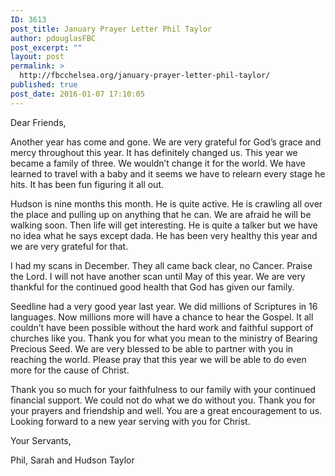 ```yaml
---
ID: 3613
post_title: January Prayer Letter Phil Taylor
author: pdouglasFBC
post_excerpt: ""
layout: post
permalink: >
  http://fbcchelsea.org/january-prayer-letter-phil-taylor/
published: true
post_date: 2016-01-07 17:10:05
---
```

<p>Dear Friends,</p>

<p>Another year has come and gone. We are very grateful for God’s grace and mercy throughout this year. It has definitely changed us. This year we became a family of three. We wouldn’t change it for the world. We have learned to travel with a baby and it seems we have to relearn every stage he hits. It has been fun figuring it all out.</p>

<p>Hudson is nine months this month. He is quite active. He is crawling all over the place and pulling up on anything that he can. We are afraid he will be walking soon. Then life will get interesting. He is quite a talker but we have no idea what he says except dada. He has been very healthy this year and we are very grateful for that.</p>

<p>I had my scans in December. They all came back clear, no Cancer. Praise the Lord. I will not have another scan until May of this year. We are very thankful for the continued good health that God has given our family.</p>

<p>Seedline had a very good year last year. We did millions of Scriptures in 16 languages. Now millions more will have a chance to hear the Gospel. It all couldn’t have been possible without the hard work and faithful support of churches like you. Thank you for what you mean to the ministry of Bearing Precious Seed. We are very blessed to be able to partner with you in reaching the world. Please pray that this year we will be able to do even more for the cause of Christ.</p>

<p>Thank you so much for your faithfulness to our family with your continued financial support. We could not do what we do without you. Thank you for your prayers and friendship and well. You are a great encouragement to us. Looking forward to a new year serving with you for Christ.</p>

<p>Your Servants,

<p>Phil, Sarah and Hudson Taylor</p>